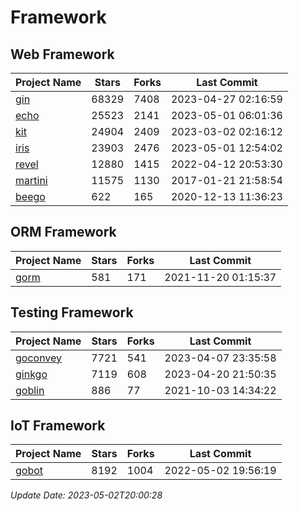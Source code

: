# Framework

## Web Framework
| Project Name | Stars | Forks | Last Commit |
| ------------ | ----- | ----- | ----------- |
| [gin](https://github.com/gin-gonic/gin) | 68329 | 7408 | 2023-04-27 02:16:59 |
| [echo](https://github.com/labstack/echo) | 25523 | 2141 | 2023-05-01 06:01:36 |
| [kit](https://github.com/go-kit/kit) | 24904 | 2409 | 2023-03-02 02:16:12 |
| [iris](https://github.com/kataras/iris) | 23903 | 2476 | 2023-05-01 12:54:02 |
| [revel](https://github.com/revel/revel) | 12880 | 1415 | 2022-04-12 20:53:30 |
| [martini](https://github.com/go-martini/martini) | 11575 | 1130 | 2017-01-21 21:58:54 |
| [beego](https://github.com/astaxie/beego) | 622 | 165 | 2020-12-13 11:36:23 |

## ORM Framework
| Project Name | Stars | Forks | Last Commit |
| ------------ | ----- | ----- | ----------- |
| [gorm](https://github.com/jinzhu/gorm) | 581 | 171 | 2021-11-20 01:15:37 |

## Testing Framework
| Project Name | Stars | Forks | Last Commit |
| ------------ | ----- | ----- | ----------- |
| [goconvey](https://github.com/smartystreets/goconvey) | 7721 | 541 | 2023-04-07 23:35:58 |
| [ginkgo](https://github.com/onsi/ginkgo) | 7119 | 608 | 2023-04-20 21:50:35 |
| [goblin](https://github.com/franela/goblin) | 886 | 77 | 2021-10-03 14:34:22 |

## IoT Framework
| Project Name | Stars | Forks | Last Commit |
| ------------ | ----- | ----- | ----------- |
| [gobot](https://github.com/hybridgroup/gobot) | 8192 | 1004 | 2022-05-02 19:56:19 |

*Update Date: 2023-05-02T20:00:28*